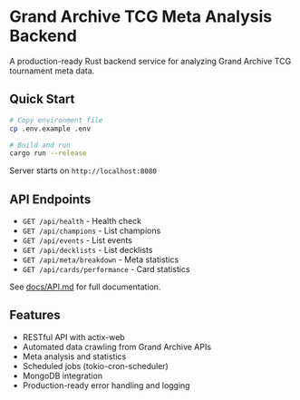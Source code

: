 # Grand Archive TCG Meta Analysis Backend

A production-ready Rust backend service for analyzing Grand Archive TCG tournament meta data.

## Quick Start

```bash
# Copy environment file
cp .env.example .env

# Build and run
cargo run --release
```

Server starts on `http://localhost:8080`

## API Endpoints

- `GET /api/health` - Health check
- `GET /api/champions` - List champions
- `GET /api/events` - List events
- `GET /api/decklists` - List decklists
- `GET /api/meta/breakdown` - Meta statistics
- `GET /api/cards/performance` - Card statistics

See [docs/API.md](docs/API.md) for full documentation.

## Features

- RESTful API with actix-web
- Automated data crawling from Grand Archive APIs
- Meta analysis and statistics
- Scheduled jobs (tokio-cron-scheduler)
- MongoDB integration
- Production-ready error handling and logging
